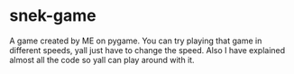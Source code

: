 # snek-game
A game created by ME on pygame.
You can try playing that game in different speeds, yall just have to change the speed.
Also I have explained almost all the code so yall can play around with it.
